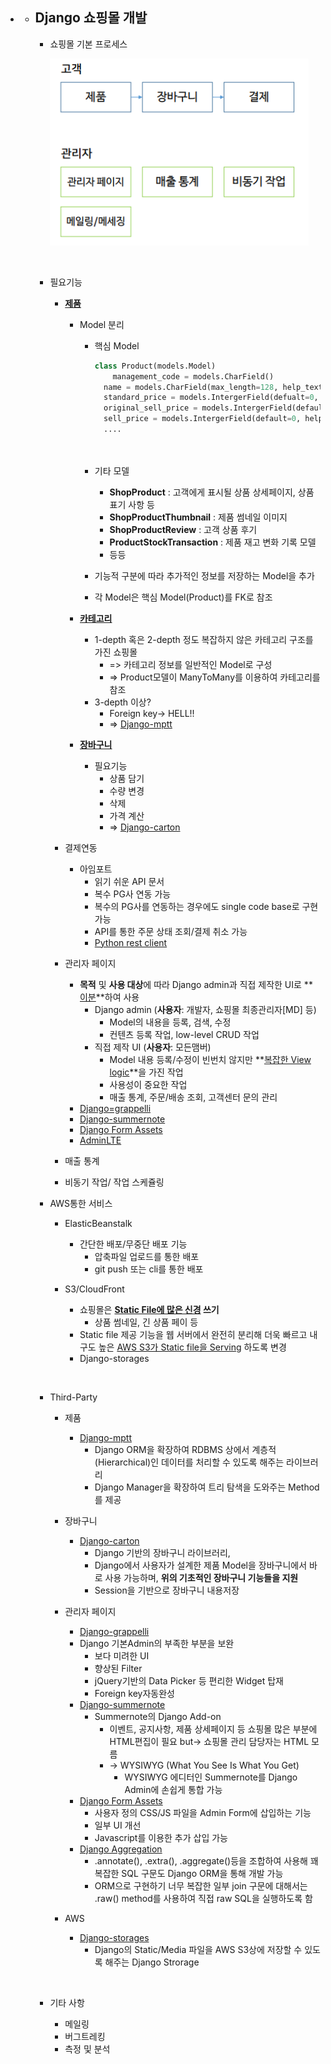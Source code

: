 - - ## Django 쇼핑몰 개발

    - 쇼핑몰 기본 프로세스

      ![process](./img/process.png)

      ​

    - 필요기능

      - <u>**제품**</u>

        - Model 분리 

          - 핵심 Model

            ```python
            class Product(models.Model)
            	management_code = models.CharField()
              name = models.CharField(max_length=128, help_text="상품이름")
              standard_price = models.IntergerField(defualt=0, help_text="정가")
              original_sell_price = models.IntergerField(default=0, help_text="기준 판매가")
              sell_price = models.IntergerField(default=0, help_text="현재 판매가")
              ....
              
              
            ```

          - 기타 모델

            - **ShopProduct** : 고객에게 표시될 상품 상세페이지, 상품 표기 사항 등
            - **ShopProductThumbnail** : 제품 썸네일 이미지
            - **ShopProductReview** : 고객 상품 후기
            - **ProductStockTransaction** : 제품 재고 변화 기록 모델
            - 등등

          - 기능적 구분에 따라 추가적인 정보를 저장하는 Model을 추가

          - 각 Model은 핵심 Model(Product)를 FK로 참조

        - **<u>카테고리</u>**

          - 1-depth 혹은 2-depth 정도 복잡하지 않은 카테고리 구조를 가진 쇼핑몰 
            - => 카테고리 정보를 일반적인 Model로 구성
            - => Product모델이 ManyToMany를 이용하여 카테고리를 참조
          - 3-depth 이상?
            - Foreign key-> HELL!!
            - => [Django-mptt](https://github.com/django-mptt/django-mptt)

        - **<u>장바구니</u>**

          - 필요기능
            - 상품 담기
            - 수량 변경
            - 삭제 
            - 가격 계산
            - => [Django-carton](https://github.com/lazybird/django-carton)

      - 결제연동

        - 아임포트 
          - 읽기 쉬운 API 문서
          - 복수 PG사 연동 가능
          - 복수의 PG사를 연동하는 경우에도 single code base로 구현 가능
          - API를 통한 주문 상태 조회/결제 취소 가능
          - [Python rest client](https://github.com/iamport/iamport-rest-client-python)

      - 관리자 페이지

        - **목적** 및 **사용 대상**에 따라 Django admin과 직접 제작한 UI로 **<u>이분</u>**하여 사용
          - Django admin (**사용자**: 개발자, 쇼핑몰 최종관리자[MD] 등)
            - Model의 내용을 등록, 검색, 수정
            - 컨텐츠 등록 작업, low-level CRUD 작업
          - 직접 제작 UI (**사용자**: 모든맴버)
            - Model 내용 등록/수정이 빈번치 않지만 **<u>복잡한 View logic</u>**을 가진 작업
            - 사용성이 중요한 작업
            - 매출 통계, 주문/배송 조회, 고객센터 문의 관리
        - [Django=grappelli](http://grappelliproject.com/)
        - [Django-summernote](http://summernote.org/)
        - [Django Form Assets](https://docs.djangoproject.com/en/1.11/topics/forms/media/)
        - [AdminLTE](https://adminlte.io/)

      - 매출 통계

      - 비동기 작업/ 작업 스케쥴링

    - AWS통한 서비스

      - ElasticBeanstalk

        - 간단한 배포/무중단 배포 기능
          - 압축파일 업로드를 통한 배포
          - git push 또는 cli를 통한 배포

      - S3/CloudFront

        - 쇼핑몰은 **<u>Static File에 많은 신경</u> 쓰기**
          - 상품 썸네일, 긴 상품 페이 등
        - Static file 제공 기능을 웹 서버에서 완전히 분리해 더욱 빠르고 내구도 높은 <u>AWS S3가 Static file을 Serving</u> 하도록 변경
        - Django-storages

        ​

    - Third-Party

      - 제품

        - [Django-mptt](https://github.com/django-mptt/django-mptt)
          - Django ORM을 확장하여 RDBMS 상에서 계층적(Hierarchical)인 데이터를 처리할 수 있도록 해주는 라이브러리
          - Django Manager을 확장하여 트리 탐색을 도와주는 Method를 제공

      - 장바구니

        - [Django-carton](https://github.com/lazybird/django-carton)
          - Django 기반의 장바구니 라이브러리,
          - Django에서 사용자가 설계한 제품 Model을 장바구니에서 바로 사용 가능하며, __위의 기초적인 장바구니 기능들을 지원__
          - Session을 기반으로 장바구니 내용저장

      - 관리자 페이지

        - [Django-grappelli](http://grappelliproject.com/)
        - Django 기본Admin의 부족한 부분을 보완 
          - 보다 미려한 UI
          - 향상된 Filter
          - jQuery기반의 Data Picker 등 편리한 Widget 탑재
          - Foreign key자동완성
        - [Django-summernote](http://summernote.org/)
          - Summernote의 Django Add-on
            - 이벤트, 공지사항, 제품 상세페이지 등 쇼핑몰 많은 부분에 HTML편집이 필요 but-> 쇼핑몰 관리 담당자는 HTML 모름
            - -> WYSIWYG (What You See Is What You Get)
              - WYSIWYG 에디터인 Summernote를 Django Admin에 손쉽게 통합 가능
        - [Django Form Assets](https://docs.djangoproject.com/en/1.11/topics/forms/media/)
          - 사용자 정의 CSS/JS 파일을 Admin Form에 삽입하는 기능
          - 일부 UI 개선
          - Javascript를 이용한 추가 삽입 가능
        - [Django Aggregation](https://docs.djangoproject.com/en/1.11/topics/db/aggregation/)
          - .annotate(), .extra(), .aggregate()등을 조합하여 사용해 꽤 복잡한 SQL 구문도 Django ORM을 통해 개발 가능
          - ORM으로 구현하기 너무 복잡한 일부 join 구문에 대해서는 .raw() method를 사용하여 직접 raw SQL을 실행하도록 함

      - AWS

        - [Django-storages](https://django-storages.readthedocs.io/en/latest/)
          -  Django의 Static/Media 파일을 AWS S3상에 저장할 수 있도록 해주는  Django Strorage

        ​

    - 기타 사항

      - 메일링
      - 버그트레킹 
      - 측정 및 분석